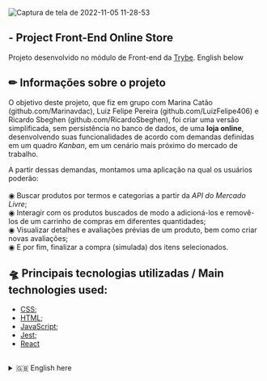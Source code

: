 ![Captura de tela de 2022-11-05 11-28-53](https://user-images.githubusercontent.com/92753791/200125202-0ae09ec4-31b0-49d5-9802-37fdbc7c25bb.png)

  ## - Project Front-End Online Store
  Projeto desenvolvido no módulo de Front-end da [Trybe](https://www.betrybe.com/).
  English below
  
  ## ✏ Informações sobre o projeto
  O objetivo deste projeto, que fiz em grupo com Marina Catão (github.com/Marinavdac), Luiz Felipe Pereira (github.com/LuizFelipe406) e Ricardo Sbeghen (github.com/RicardoSbeghen), foi criar uma versão simplificada, sem persistência no banco de dados, de uma **loja online**, desenvolvendo suas funcionalidades de acordo com demandas definidas em um quadro _Kanban_, em um cenário mais próximo do mercado de trabalho. </br>
  
  A partir dessas demandas, montamos uma aplicação na qual os usuários poderão: </br>
  </br> ◉ Buscar produtos por termos e categorias a partir da _API do Mercado Livre_; </br>
  ◉ Interagir com os produtos buscados de modo a adicioná-los e removê-los de um carrinho de compras em diferentes quantidades; </br>
  ◉ Visualizar detalhes e avaliações prévias de um produto, bem como criar novas avaliações; </br>
  ◉ E por fim, finalizar a compra (simulada) dos itens selecionados. </br>

 ## 🛸 Principais tecnologias utilizadas / Main technologies used: 
- [CSS](https://www.w3.org/Style/CSS/Overview.en.html);
- [HTML](https://html.com/);
- [JavaScript](https://developer.mozilla.org/pt-BR/docs/Web/JavaScript);
- [Jest](https://jestjs.io/);
- [React](https://reactjs.org/)
</br>
  <details>
  <summary> 🇬🇧 English here</summary>
  </br>In this project, which I did with Marina Catao (github.com/Marinavdac), Luiz Felipe Pereira (github.com/LuizFelipe406) and Ricardo Sbeghen (github.com/RicardoSbeghen), we created a simplified version, without persistence in the database,of an **online store**, developing its functionalities according to requirements defined in a Kanban Board, in a situation trying to replicate the job market. </br>
  </br> Meeting those requirements, we put together an application in which users will be able to: </br>
  </br> ◉ Search products by terms and categories through Mercado Livre's API; </br>
  ◉ Interact with the searched items by adding to and removing them from a shopping cart in different quantities; </br>
  ◉ View details and previous ratings of a product, as well as writing new reviews; </br>
  ◉ Conclude the (simulated) purchase of the selected items. </br>
  </ details>
  </br>
<details>
  <summary><strong>🛠 Testes</strong></summary><br />

  Neste projeto utilizamos a [React Testing Library (RTL)](https://testing-library.com/docs/react-testing-library/intro) para execução dos testes.
  We used [React Testing Library (RTL)](https://testing-library.com/docs/react-testing-library/intro) to run the tests.
